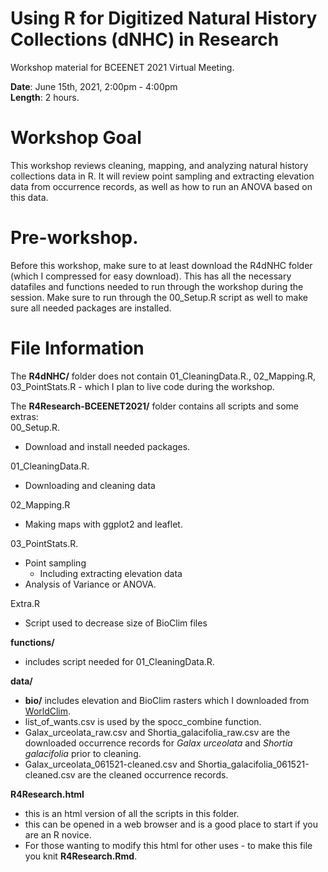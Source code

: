 # Using R for Digitized Natural History Collections (dNHC) in Research        
Workshop material for BCEENET 2021 Virtual Meeting.

**Date**: June 15th, 2021, 2:00pm - 4:00pm     
**Length**: 2 hours. 

# Workshop Goal   
This workshop reviews cleaning, mapping, and analyzing natural history collections data in R. It will review point sampling and extracting elevation data from occurrence records, as well as how to run an ANOVA based on this data.

# Pre-workshop.  
Before this workshop, make sure to at least download the R4dNHC folder (which I compressed for easy download). This has all the necessary datafiles and functions needed to run through the workshop during the session. Make sure to run through the 00_Setup.R script as well to make sure all needed packages are installed. 


# File Information 
The **R4dNHC/** folder does not contain 01_CleaningData.R., 02_Mapping.R, 03_PointStats.R - which I plan to live code during the workshop.  

The **R4Research-BCEENET2021/** folder contains all scripts and some extras:  
00_Setup.R.    
- Download and install needed packages. 
    
01_CleaningData.R.  
- Downloading and cleaning data     
   
02_Mapping.R 
- Making maps with ggplot2 and leaflet. 

03_PointStats.R.   
- Point sampling   
    - Including extracting elevation data     
- Analysis of Variance or ANOVA. 

Extra.R
- Script used to decrease size of BioClim files  

**functions/**  
- includes script needed for 01_CleaningData.R.   

**data/**  
- **bio/** includes elevation and BioClim rasters which I downloaded from [WorldClim](https://www.worldclim.org/data/worldclim21.html). 
- list_of_wants.csv is used by the spocc_combine function.  
- Galax_urceolata_raw.csv and Shortia_galacifolia_raw.csv are the downloaded occurrence records for *Galax urceolata* and *Shortia galacifolia* prior to cleaning.   
- Galax_urceolata_061521-cleaned.csv and Shortia_galacifolia_061521-cleaned.csv are the cleaned occurrence records.   

**R4Research.html**
- this is an html version of all the scripts in this folder.  
- this can be opened in a web browser and is a good place to start if you are an R novice.       
- For those wanting to modify this html for other uses - to make this file you knit **R4Research.Rmd**.  


